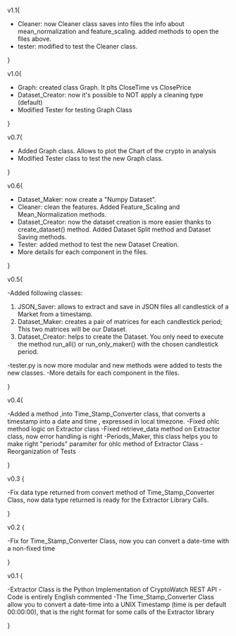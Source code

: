 v1.1{
	
- Cleaner:
	now Cleaner class saves into files the info about mean_normalization and feature_scaling.
	added methods to open the files above.
- tester: modified to test the Cleaner class.

}


v1.0{

- Graph:
	created class Graph. It plts CloseTime vs ClosePrice
- Dataset_Creator:
		now it's possible to NOT apply a cleaning type (default)
- Modified Tester for testing Graph Class

}


v0.7{

- Added Graph class. Allows to plot the Chart of the crypto in analysis
- Modified Tester class to test the new Graph class.

}


v0.6{

- Dataset_Maker: now create a "Numpy Dataset".
- Cleaner: clean the features. Added Feature_Scaling and Mean_Normalization methods.
- Dataset_Creator: now the dataset creation is more easier thanks to create_dataset() method. Added Dataset Split method and Dataset Saving methods.
- Tester: added method to test the new Dataset Creation.
- More details for each component in the files.

}


v0.5{

-Added following classes:
1. JSON_Saver: allows to extract and save in JSON files all candlestick of a Market from a timestamp.
2. Dataset_Maker: creates a pair of matrices for each candlestick period; This two matrices will be our Dataset.
3. Dataset_Creator: helps to create the Dataset. You only need to execute the method run_all() or run_only_maker() with the chosen candlestick period.

-tester.py is now more modular and new methods were added to tests the new classes.
-More details for each component in the files.

}



v0.4{

-Added a method ,into Time_Stamp_Converter class, that converts a timestamp into a date and time , expressed in local timezone.
-Fixed ohlc method logic on Extractor class
-Fixed retrieve_data method on Extractor class, now error handling is right
-Periods_Maker, this class helps you to make right "periods" paramiter for ohlc method of Extractor Class
-Reorganization of Tests

}

v0.3 {

-Fix data type returned from convert method of Time_Stamp_Converter Class, now data type returned is ready for the Extractor Library Calls.

}

v0.2 {

-Fix for Time_Stamp_Converter Class, now you can convert a date-time with a non-fixed time

}

v0.1 {

-Extractor Class is the Python Implementation of CryptoWatch REST API
-Code is entirely English commented
-The Time_Stamp_Converter Class allow you to convert a date-time into a UNIX Timestamp (time is per default 00:00:00), that is the right format for some calls of the Extractor library

}
